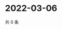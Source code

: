 # 2022-03-06

共 0 条

<!-- BEGIN WEIBO -->
<!-- 最后更新时间 Sun Mar 06 2022 10:30:01 GMT+0800 (China Standard Time) -->

<!-- END WEIBO -->
